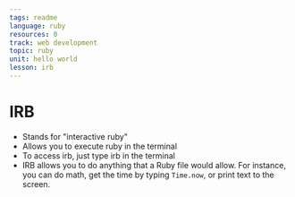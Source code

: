 ```yaml
---
tags: readme
language: ruby
resources: 0
track: web development
topic: ruby
unit: hello world
lesson: irb
---
```


# IRB

* Stands for "interactive ruby"
* Allows you to execute ruby in the terminal
* To access irb, just type irb in the terminal
* IRB allows you to do anything that a Ruby file would allow. For instance, you can do math, get the time by typing `Time.now`, or print text to the screen.
